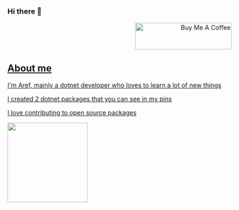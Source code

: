 ### Hi there 👋
<p align="right">
        <a href="https://www.buymeacoffee.com/stormaref" target="_blank"><img
                src="https://cdn.buymeacoffee.com/buttons/v2/default-yellow.png" alt="Buy Me A Coffee"
                style="height: 60px !important;width: 217px !important;" />
</p>
        
## About me
I'm Aref, mainly a dotnet developer who loves to learn a lot of new things

I created 2 dotnet packages that you can see in my pins

I love contributing to open source packages

<a href="https://github.com/stormaref">
        <img height="180em"
            src="https://github-readme-stats-eight-theta.vercel.app/api?username=stormaref&show_icons=true&include_all_commits=true&count_private=true" />
</a>

